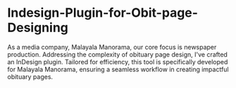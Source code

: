 # Indesign-Plugin-for-Obit-page-Designing
As a media company, Malayala Manorama, our core focus is newspaper production. Addressing the complexity of obituary page design, I've crafted an InDesign plugin. Tailored for efficiency, this tool is specifically developed for Malayala Manorama, ensuring a seamless workflow in creating impactful obituary pages.
